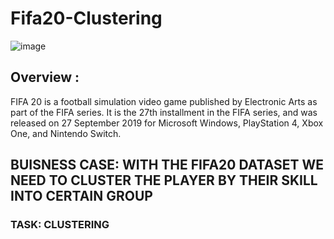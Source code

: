 # Fifa20-Clustering
![image](https://github.com/Tanwar-12/Fifa20-Clustering/assets/110081008/50d9cd97-ab19-4a8c-99b8-3fe9cf7476dc)

## Overview :
FIFA 20 is a football simulation video game published by Electronic Arts as part of the FIFA series. It is the 27th installment in the FIFA series, and was released on 27 September 2019 for Microsoft Windows, PlayStation 4, Xbox One, and Nintendo Switch.
## BUISNESS CASE: WITH THE FIFA20 DATASET WE NEED TO CLUSTER THE PLAYER BY THEIR SKILL INTO CERTAIN GROUP

### TASK: CLUSTERING

